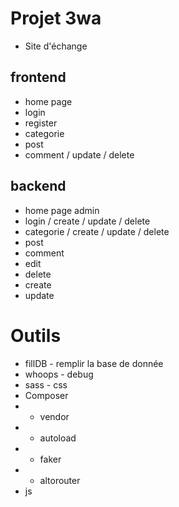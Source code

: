 # Projet  3wa 
- Site d'échange 
## frontend 
- home page 
- login 
- register 
- categorie 
- post     
- comment / update / delete
## backend 
- home page admin
- login         / create /  update / delete
- categorie / create /  update / delete
- post
- comment  
- edit 
- delete 
- create
- update
# Outils 

* fillDB - remplir la base de donnée 
* whoops - debug
* sass   - css 
* Composer 
* * vendor 
* * autoload 
* * faker
* * altorouter 
* js 



